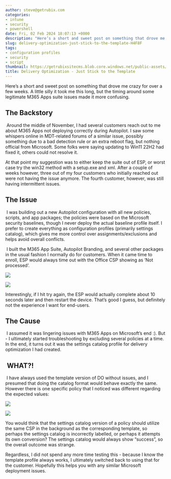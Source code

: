 ```yaml
---
author: steve@getrubix.com
categories:
- intune
- security
- powershell
date: Fri, 02 Feb 2024 18:07:13 +0000
description: "Here’s a short and sweet post on something that drove me crazy for over a few weeks. A little silly it took me this long, but the timing around some legitimate M365 Apps suite issues made it more confusing."
slug: delivery-optimization-just-stick-to-the-template-H4F8F
tags:
- configuration profiles
- security
- script
thumbnail: https://getrubixsitecms.blob.core.windows.net/public-assets/content/v1/thumbnails/delivery-optimization-just-stick-to-the-template-H4F8F_thumbnail.jpg
title: Delivery Optimization - Just Stick to the Template
---
```


Here’s a short and sweet post on something that drove me crazy for over a few weeks. A little silly it took me this long, but the timing around some legitimate M365 Apps suite issues made it more confusing.

The Backstory
-------------

 Around the middle of November, I had several customers reach out to me about M365 Apps not deploying correctly during Autopilot. I saw some whispers online in MDT-related forums of a similar issue, possibly something due to a bad detection rule or an extra reboot flag, but nothing official from Microsoft. Some folks were saying updating to Win11 22H2 had fixed it, others could not resolve it.

At that point my suggestion was to either keep the suite out of ESP, or worst case try the win32 method with a setup.exe and xml. After a couple of weeks however, three out of my four customers who initially reached out were not having the issue anymore. The fourth customer, however, was still having intermittent issues.

The Issue
---------

 I was building out a new Autopilot configuration with all new policies, scripts, and app packages; the policies were based on the Microsoft security baselines, though I never deploy the actual baseline profile itself. I prefer to create everything as configuration profiles (primarily settings catalog), which gives me more control over assignments/exclusions and helps avoid overall conflicts.

 I built the M365 App Suite, Autopilot Branding, and several other packages in the usual fashion I normally do for customers. When it came time to enroll, ESP would always time out with the Office CSP showing as ‘Not processed’.

![](https://getrubixsitecms.blob.core.windows.net/public-assets/content/v1/5dd365a31aa1fd743bc30b8e/526e5cb7-a0b1-44e2-8eab-039134e7d0da/Picture1.png)

![](https://getrubixsitecms.blob.core.windows.net/public-assets/content/v1/5dd365a31aa1fd743bc30b8e/d4e0eac4-11e8-41b6-954b-a48797ded651/Picture2.png)

Interestingly, if I hit try again, the ESP would actually complete about 10 seconds later and then restart the device. That’s good I guess, but definitely not the experience I want for end-users.

The Cause
---------

 I assumed it was lingering issues with M365 Apps on Microsoft’s end :). But - I ultimately started troubleshooting by excluding several policies at a time. In the end, it turns out it was the settings catalog profile for delivery optimization I had created.

 WHAT?!
-------

 I have always used the template version of DO without issues, and I presumed that doing the catalog format would behave exactly the same. However there is one specific policy that I noticed was different regarding the expected values:

![](https://getrubixsitecms.blob.core.windows.net/public-assets/content/v1/5dd365a31aa1fd743bc30b8e/84753bcc-6056-48ee-88a3-e1782928c756/Picture3.png)

![](https://getrubixsitecms.blob.core.windows.net/public-assets/content/v1/5dd365a31aa1fd743bc30b8e/1ba9c619-4c75-4704-bede-499ba6153fdf/Picture4.png)

You would think that the settings catalog version of a policy should utilize the same CSP in the background as the corresponding template, so perhaps the settings catalog is incorrectly labelled, or perhaps it attempts its own conversion? The settings catalog would always show “success”, so the overall outcome was strange.

Regardless, I did not spend any more time testing this - because I know the template profile always works, I ultimately switched back to using that for the customer. Hopefully this helps you with any similar Microsoft deployment issues.
